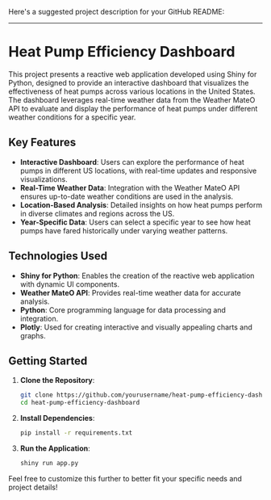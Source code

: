 Here's a suggested project description for your GitHub README:

---

# Heat Pump Efficiency Dashboard

This project presents a reactive web application developed using Shiny for Python, designed to provide an interactive dashboard that visualizes the effectiveness of heat pumps across various locations in the United States. The dashboard leverages real-time weather data from the Weather MateO API to evaluate and display the performance of heat pumps under different weather conditions for a specific year.

## Key Features

- **Interactive Dashboard**: Users can explore the performance of heat pumps in different US locations, with real-time updates and responsive visualizations.
- **Real-Time Weather Data**: Integration with the Weather MateO API ensures up-to-date weather conditions are used in the analysis.
- **Location-Based Analysis**: Detailed insights on how heat pumps perform in diverse climates and regions across the US.
- **Year-Specific Data**: Users can select a specific year to see how heat pumps have fared historically under varying weather patterns.

## Technologies Used

- **Shiny for Python**: Enables the creation of the reactive web application with dynamic UI components.
- **Weather MateO API**: Provides real-time weather data for accurate analysis.
- **Python**: Core programming language for data processing and integration.
- **Plotly**: Used for creating interactive and visually appealing charts and graphs.

## Getting Started

1. **Clone the Repository**: 
   ```bash
   git clone https://github.com/yourusername/heat-pump-efficiency-dashboard.git
   cd heat-pump-efficiency-dashboard
   ```

2. **Install Dependencies**:
   ```bash
   pip install -r requirements.txt
   ```

3. **Run the Application**:
   ```bash
   shiny run app.py
   ```


Feel free to customize this further to better fit your specific needs and project details!
